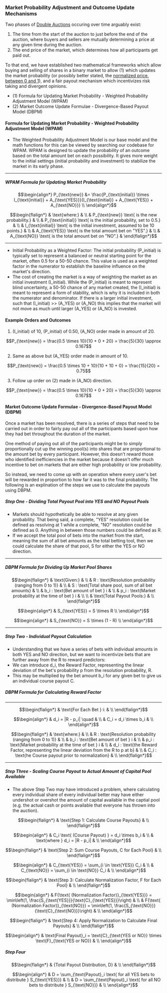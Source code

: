 ### Market Probability Adjustment and Outcome Update Mechanisms

Two phases of [Double Auctions](https://en.wikipedia.org/wiki/Double_auction) occuring over time arguably exist:

1. The time from the start of the auction to just before the end of the auction, where buyers and sellers are mutually determining a price at any given time during the auction.
2. The end price of the market, which determines how all participants get paid out.

To that end, we have established two mathematical frameworks which allow buying and selling of shares in a binary market to allow (1) which updates the market probability (or possibly better stated, the [normalized price, between 0 and 1](https://forum.effectivealtruism.org/posts/cJc3f4HmFqCZsgGJe/don-t-interpret-prediction-market-prices-as-probabilities)), and a fair payout mechanism which incentivizes risk taking and divergent opinions.

* (1) Formula for Updating Market Probability  - Weighted Probability Adjustment Model (WPAM)
* (2) Market Outcome Update Formulae - Divergence-Based Payout Model (DBPM)

#### Formula for Updating Market Probability - Weighted Probability Adjustment Model (WPAM)

* The Weighted Probability Adjustment Model is our base model and the math functions for this can be viewed by searching our codebase for WPAM. WPAM is designed to update the probability of an outcome based on the total amount bet on each possibility. It gives more weight to the initial settings (initial probability and investment) to stabilize the market in its early phase.

---
##### WPAM Formula for Updating Market Probability

```math
\begin{align*}
P_{\text{new}} &= \frac{P_{\text{initial}} \times I_{\text{initial}} + A_{\text{YES}}}{I_{\text{initial}} + A_{\text{YES}} + A_{\text{NO}}} \\
\end{align*}
```

```math
\begin{flalign*}
& \text{where:} & \\
& P_{\text{new}} \text{ is the new probability.} & \\
& P_{\text{initial}} \text{ is the initial probability, set to 0.5.} & \\
& I_{\text{initial}} \text{ is the initial investment, assumed to be 10 points.} & \\
& A_{\text{YES}} \text{ is the total amount bet on "YES".} & \\
& A_{\text{NO}} \text{ is the total amount bet on "NO".} &
\end{flalign*}
```
---

* Initial Probability as a Weighted Factor: The initial probability (P_initial) is typically set to represent a balanced or neutral starting point for the market, often 0.5 for a 50-50 chance. This value is used as a weighted factor in the numerator to establish the baseline influence on the market's direction.
* The cost of creating the market is a way of weighting the market as an initial investment (I_initial). While the (P_initial) is meant to represent blind uncertainty, a 50-50 chance of any market created, the (I_initial) is meant to represent a form of stability, which is why it is included in both the numerator and denominator. If there is a larger initial investment, such that (I_initial) >> (A_YES) or (A_NO)  this implies that the market will not move as much until larger (A_YES) or (A_NO) is invested.

#### Example Orders and Outcomes

1. (I_initial) of 10, (P_initial) of 0.50, (A_NO) order made in amount of 20.

```math
P_{\text{new}} = \frac{0.5 \times 10}{10 + 0 + 20} = \frac{5}{30} \approx 0.167
```

2. Same as above but (A_YES) order made in amount of 10.

```math
P_{\text{new}} = \frac{0.5 \times 10 + 10}{10 + 10 + 0} = \frac{15}{20} = 0.75
```

3. Follow up order on (2) made in (A_NO) direction.

```math
P_{\text{new}} = \frac{0.5 \times 10}{10 + 0 + 20} = \frac{5}{30} \approx 0.167
```

#### Market Outcome Update Formulae - Divergence-Based Payout Model (DBPM)

Once a market has been resolved, there is a series of steps that need to be carried out in order to fairly pay out all of the participants based upon how they had bet throughout the duration of the market.

One method of paying out all of the participants might be to simply proportionally cut up the winning pool(s) into shares that are proportional to the amount bet by every participant. However, this doesn't reward those who identified inefficiencies in the market because it doesn't offer much incentive to bet on markets that are either high probability or low probability.

So instead, we need to come up with an operation where every user's bet will be rewarded in proportion to how far it was to the final probability. The following is an explination of the steps we use to calculate the payouts using DBPM.

##### Step One - Dividing Total Payout Pool into YES and NO Payout Pools

* Markets should hypothetically be able to resolve at any given probability. That being said, a complete, "YES" resolution could be defined as resolving at 1 while a complete, "NO" resolution could be defined as 0. Anything in between those numbers could be defined as R.
* If we accept the total pool of bets into the market from the start, meaning the sum of all bet amounts as the total betting tool, then we could calculate the share of that pool, S for either the YES or NO direction.

---
##### DBPM Formula for Dividing Up Market Pool Shares

```math
\begin{flalign*}
& \text{Given:} & \\
& R : \text{Resolution probability (ranging from 0 to 1)} & \\
& S : \text{Total share pool, sum of all bet amounts} & \\
& b_i : \text{Bet amount of bet } i  & \\
& p_i : \text{Market probability at the time of bet } i  & \\
\\
& \text{Total Payout Pools:} & \\
\end{flalign*}
```

```math
\begin{align*}
& S_{\text{YES}} = S \times R \\
\end{align*}
```

```math
\begin{align*}
& S_{\text{NO}} = S \times (1 - R) \\
\end{align*}
```
---

##### Step Two - Individual Payout Calculation

* Understanding that we have a series of bets with individual amounts in both YES and NO direction, but we want to incentivize bets that are further away from the R to reward predictors:
* We can introduce d_i, the Reward Factor, representing the linear deviation of the bet's probability p from the resolution probability, R.
* This may be multiplied by the bet amount b_i for any given bet to give us an individual course payout C.

##### DBPM Formula for Calculating Reward Factor

---

```math
\begin{flalign*}
& \text{For Each Bet } i: & \\
\end{flalign*}
```

```math
\begin{align*}
& d_i = |R - p_i| \quad  & \\
& C_i = d_i \times b_i & \\
\end{align*}
```

```math
\begin{flalign*}
& \text{where:} & \\
& R : \text{Resolution probability (ranging from 0 to 1)} & \\
& b_i : \text{Bet amount of bet } i  & \\
& p_i : \text{Market probability at the time of bet } i  & \\
& d_i : \text{the Reward Factor, representing the linear deviation from the R to p at b} & \\
& C_i : \text{he Course payout prior to normalization} & \\
\end{flalign*}
```

---

##### Step Three - Scaling Course Payout to Actual Amount of Capital Pool Available

* The above Step Two may have introduced a problem, where calculating every individual share of every individual better may have either undershot or overshot the amount of capital available in the captial pool (e.g. the actual cash or points available that everyone has thrown into the auction).


```math
\begin{flalign*}
& \text{Step 1: Calculate Course Payouts} & \\
\end{flalign*}
```

```math
\begin{align*}
& C_i \text{ (Course Payout) } = d_i \times b_i & \\
& \text{where } d_i = |R - p_i| & \\
\end{align*}
```

```math
\begin{flalign*}
& \text{Step 2: Sum Course Payouts, C for Each Pool} & \\
\end{flalign*}
```

```math
\begin{align*}
& C_{\text{YES}} = \sum_{i \in \text{YES}} C_i & \\
& C_{\text{NO}} = \sum_{i \in \text{NO}} C_i & \\
\end{align*}
```

```math
\begin{flalign*}
& \text{Step 3: Calculate Normalization Factor, F for Each Pool} & \\
\end{flalign*}
```

```math
\begin{align*}
& F{\text{ (Normalization Factor)}_{\text{YES}}} = \min\left(1, \frac{S_{\text{YES}}}{\text{C}_{\text{YES}}}\right) & \\
& F{\text{ (Normalization Factor)}_{\text{NO}}} = \min\left(1, \frac{S_{\text{NO}}}{\text{C}_{\text{NO}}}\right) & \\
\end{align*}
```

```math
\begin{flalign*}
& \text{Step 4: Apply Normalization to Calculate Final Payouts} & \\
\end{flalign*}
```

```math
\begin{align*}
& \text{Final Payout}_i = \text{C}_{\text{YES or NO}} \times \text{F}_{\text{YES or NO}} & \\
\end{align*}
```

##### Step Four

```math
\begin{flalign*}
& {Total Payout Distribution, D} & \\
\end{flalign*}
```

```math
\begin{align*}
& D = \sum_{\text{Payout}_i \text{ for all YES bets to distribute } S_{\text{YES}}} & \\
& D = \sum_{\text{Payout}_i \text{ for all NO bets to distribute } S_{\text{NO}}} & \\
\end{align*}
```